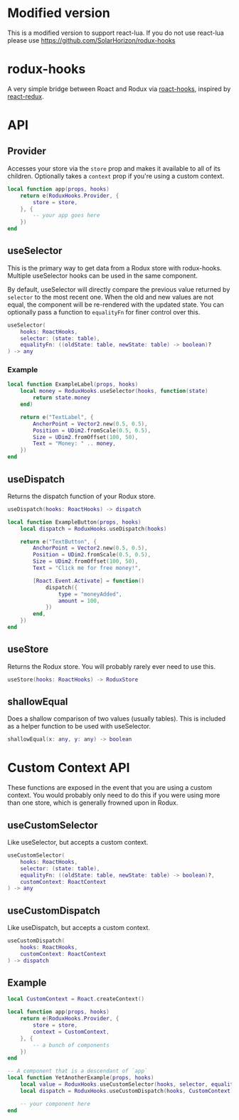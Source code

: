 # Modified version
This is a modified version to support react-lua. If you do not use react-lua please use https://github.com/SolarHorizon/rodux-hooks

# rodux-hooks

A very simple bridge between Roact and Rodux via [roact-hooks](https://github.com/Kampfkarren/roact-hooks), inspired by [react-redux](https://react-redux.js.org/api/hooks).

# API

## Provider

Accesses your store via the `store` prop and makes it available to all of its children. Optionally takes a `context` prop if you're using a custom context.

```lua
local function app(props, hooks)
    return e(RoduxHooks.Provider, {
        store = store,
    }, {
        -- your app goes here
    })
end
```

## useSelector

This is the primary way to get data from a Rodux store with rodux-hooks. Multiple useSelector hooks can be used in the same component.

By default, useSelector will directly compare the previous value returned by `selector` to the most recent one. When the old and new values are not equal, the component will be re-rendered with the updated state. You can optionally pass a function to `equalityFn` for finer control over this.

```lua
useSelector(
    hooks: RoactHooks,
    selector: (state: table),
    equalityFn: ((oldState: table, newState: table) -> boolean)?
) -> any
```

### Example

```lua
local function ExampleLabel(props, hooks)
    local money = RoduxHooks.useSelector(hooks, function(state)
        return state.money
    end)

    return e("TextLabel", {
        AnchorPoint = Vector2.new(0.5, 0.5),
        Position = UDim2.fromScale(0.5, 0.5),
        Size = UDim2.fromOffset(100, 50),
        Text = "Money: " .. money,
    })
end
```

## useDispatch

Returns the dispatch function of your Rodux store.

```lua
useDispatch(hooks: RoactHooks) -> dispatch
```

```lua
local function ExampleButton(props, hooks)
    local dispatch = RoduxHooks.useDispatch(hooks)

    return e("TextButton", {
        AnchorPoint = Vector2.new(0.5, 0.5),
        Position = UDim2.fromScale(0.5, 0.5),
        Size = UDim2.fromOffset(100, 50),
        Text = "Click me for free money!",

        [Roact.Event.Activate] = function()
            dispatch({
                type = "moneyAdded",
                amount = 100,
            })
        end,
    })
end
```

## useStore

Returns the Rodux store. You will probably rarely ever need to use this.

```lua
useStore(hooks: RoactHooks) -> RoduxStore
```

## shallowEqual

Does a shallow comparison of two values (usually tables). This is included as a helper function to be used with useSelector.

```lua
shallowEqual(x: any, y: any) -> boolean
```

# Custom Context API

These functions are exposed in the event that you are using a custom context. You would probably only need to do this if you were using more than one store, which is generally frowned upon in Rodux.

## useCustomSelector

Like useSelector, but accepts a custom context.

```lua
useCustomSelector(
    hooks: RoactHooks,
    selector: (state: table),
    equalityFn: ((oldState: table, newState: table) -> boolean)?,
    customContext: RoactContext
) -> any
```

## useCustomDispatch

Like useDispatch, but accepts a custom context.

```lua
useCustomDispatch(
    hooks: RoactHooks,
    customContext: RoactContext
) -> dispatch
```

## Example

```lua
local CustomContext = Roact.createContext()

local function app(props, hooks)
    return e(RoduxHooks.Provider, {
        store = store,
        context = CustomContext,
    }, {
        -- a bunch of components
    })
end

-- A component that is a descendant of `app`
local function YetAnotherExample(props, hooks)
    local value = RoduxHooks.useCustomSelector(hooks, selector, equalityFn, CustomContext)
    local dispatch = RoduxHooks.useCustomDispatch(hooks, CustomContext)

    -- your component here
end
```
